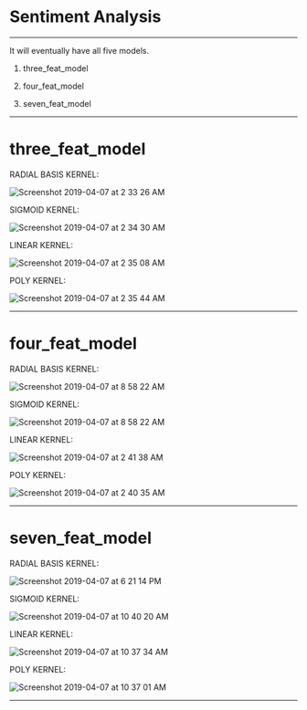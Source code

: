 # Sentiment Analysis

-------------------------------------------------------------------------------------------------------------------


It will eventually have all five models.

1. three_feat_model

2. four_feat_model

3. seven_feat_model

------------------------------------------------------------------------------------------

# three_feat_model


RADIAL BASIS KERNEL:

![Screenshot 2019-04-07 at 2 33 26 AM](https://user-images.githubusercontent.com/17769945/55675248-927a0e00-58dd-11e9-8f3d-e851d221bef0.png)

SIGMOID KERNEL:

![Screenshot 2019-04-07 at 2 34 30 AM](https://user-images.githubusercontent.com/17769945/55675259-b0e00980-58dd-11e9-8cf8-9bd520318db7.png)

LINEAR KERNEL:

![Screenshot 2019-04-07 at 2 35 08 AM](https://user-images.githubusercontent.com/17769945/55675269-c9502400-58dd-11e9-92a1-ff26d4a815a8.png)

POLY KERNEL:

![Screenshot 2019-04-07 at 2 35 44 AM](https://user-images.githubusercontent.com/17769945/55675278-e258d500-58dd-11e9-8732-6993c07ee484.png)


------------------------------------------------------------------------------------------------------------

# four_feat_model


RADIAL BASIS KERNEL:

![Screenshot 2019-04-07 at 8 58 22 AM](https://user-images.githubusercontent.com/17769945/55678212-5366af80-5913-11e9-8477-8e2d2b1085a4.png)

SIGMOID KERNEL:

![Screenshot 2019-04-07 at 8 58 22 AM](https://user-images.githubusercontent.com/17769945/55678226-8f017980-5913-11e9-84fe-3adcd1f92bed.png)

LINEAR KERNEL:

![Screenshot 2019-04-07 at 2 41 38 AM](https://user-images.githubusercontent.com/17769945/55675341-b1c56b00-58de-11e9-80b3-bdf654979b10.png)

POLY KERNEL:


![Screenshot 2019-04-07 at 2 40 35 AM](https://user-images.githubusercontent.com/17769945/55675328-9195ac00-58de-11e9-85ee-531cebe2fcdc.png)


------------------------------------------------------------------------------------------------------------

# seven_feat_model


RADIAL BASIS KERNEL:

![Screenshot 2019-04-07 at 6 21 14 PM](https://user-images.githubusercontent.com/17769945/55683843-f47c5700-5961-11e9-91af-492982ef1a79.png)

SIGMOID KERNEL:

![Screenshot 2019-04-07 at 10 40 20 AM](https://user-images.githubusercontent.com/17769945/55679040-9cbdfb80-5921-11e9-9545-0ea2b6047896.png)

LINEAR KERNEL:

![Screenshot 2019-04-07 at 10 37 34 AM](https://user-images.githubusercontent.com/17769945/55679021-42249f80-5921-11e9-93e2-bf52e6ff263a.png)

POLY KERNEL:

![Screenshot 2019-04-07 at 10 37 01 AM](https://user-images.githubusercontent.com/17769945/55679011-1b666900-5921-11e9-8fda-799ec3592248.png)



------------------------------------------------------------------------------------------------------------

